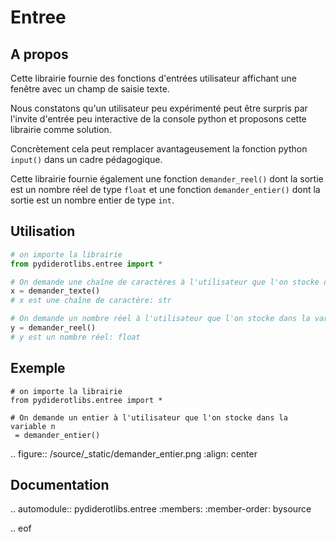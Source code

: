 # Entree

## A propos

Cette librairie fournie des fonctions d'entrées utilisateur affichant une fenêtre avec un champ de saisie texte.

Nous constatons qu'un utilisateur peu expérimenté peut être surpris par l'invite d'entrée peu interactive de la console python et proposons cette librairie comme solution.

Concrètement cela peut remplacer avantageusement la fonction python `input()` dans un cadre pédagogique.

Cette librairie fournie également une fonction `demander_reel()` dont la sortie est un nombre réel de type `float` et une fonction `demander_entier()` dont la sortie est un nombre entier de type `int`.

## Utilisation
```python
# on importe la librairie
from pydiderotlibs.entree import *

# On demande une chaîne de caractères à l'utilisateur que l'on stocke dans la variable x
x = demander_texte()
# x est une chaîne de caractère: str

# On demande un nombre réel à l'utilisateur que l'on stocke dans la variable y
y = demander_reel()
# y est un nombre réel: float
```
## Exemple
```
# on importe la librairie
from pydiderotlibs.entree import *

# On demande un entier à l'utilisateur que l'on stocke dans la variable n
 = demander_entier()
```
.. figure:: /source/_static/demander_entier.png
    :align: center

## Documentation

.. automodule:: pydiderotlibs.entree
    :members:
    :member-order: bysource

.. eof
